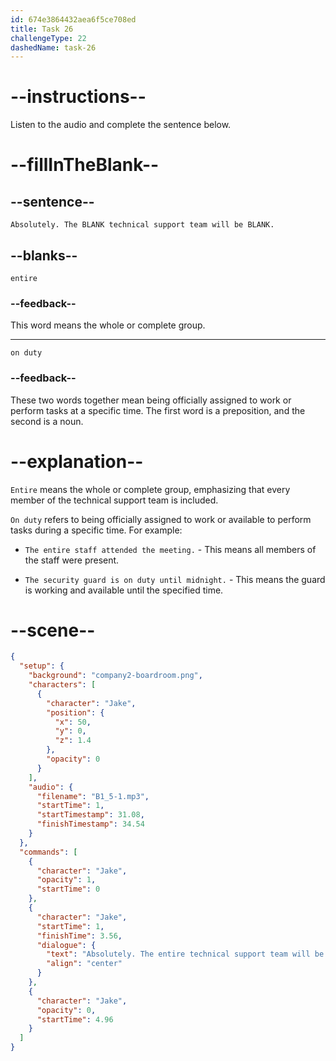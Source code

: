 ```yaml
---
id: 674e3864432aea6f5ce708ed
title: Task 26
challengeType: 22
dashedName: task-26
---
```

<!-- (Audio) Absolutely, the entire technical support team will be on duty. -->

# --instructions--

Listen to the audio and complete the sentence below.

# --fillInTheBlank--

## --sentence--

`Absolutely. The BLANK technical support team will be BLANK.`

## --blanks--

`entire`

### --feedback--

This word means the whole or complete group.

---

`on duty`

### --feedback--

These two words together mean being officially assigned to work or perform tasks at a specific time. The first word is a preposition, and the second is a noun.

# --explanation--

`Entire` means the whole or complete group, emphasizing that every member of the technical support team is included. 

`On duty` refers to being officially assigned to work or available to perform tasks during a specific time. For example:

- `The entire staff attended the meeting.` - This means all members of the staff were present.  

- `The security guard is on duty until midnight.` - This means the guard is working and available until the specified time.

# --scene--

```json
{
  "setup": {
    "background": "company2-boardroom.png",
    "characters": [
      {
        "character": "Jake",
        "position": {
          "x": 50,
          "y": 0,
          "z": 1.4
        },
        "opacity": 0
      }
    ],
    "audio": {
      "filename": "B1_5-1.mp3",
      "startTime": 1,
      "startTimestamp": 31.08,
      "finishTimestamp": 34.54
    }
  },
  "commands": [
    {
      "character": "Jake",
      "opacity": 1,
      "startTime": 0
    },
    {
      "character": "Jake",
      "startTime": 1,
      "finishTime": 3.56,
      "dialogue": {
        "text": "Absolutely. The entire technical support team will be on duty.",
        "align": "center"
      }
    },
    {
      "character": "Jake",
      "opacity": 0,
      "startTime": 4.96
    }
  ]
}
```
